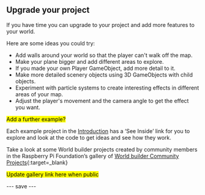## Upgrade your project

If you have time you can upgrade to your project and add more features to your world. 

Here are some ideas you could try:
- Add walls around your world so that the player can't walk off the map.
- Make your plane bigger and add different areas to explore.
- If you made your own Player GameObject, add more detail to it. 
- Make more detailed scenery objects using 3D GameObjects with child objects. 
- Experiment with particle systems to create interesting effects in different areas of your map. 
- Adjust the player's movement and the camera angle to get the effect you want. 

<mark>Add a further example?</mark>

Each example project in the [Introduction](.) has a ‘See Inside’ link for you to explore and look at the code to get ideas and see how they work.

Take a look at some World builder projects created by community members in the Raspberry Pi Foundation’s gallery of [World builder Community Projects](https://wakelet.com/wake/LYLw1m_W-pGHMjCM0SGD7){:target=_blank}

<mark> Update gallery link here when public</mark>

--- save ---